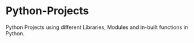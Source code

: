 # Python-Projects
Python Projects using different Libraries, Modules and in-built functions in Python. 
